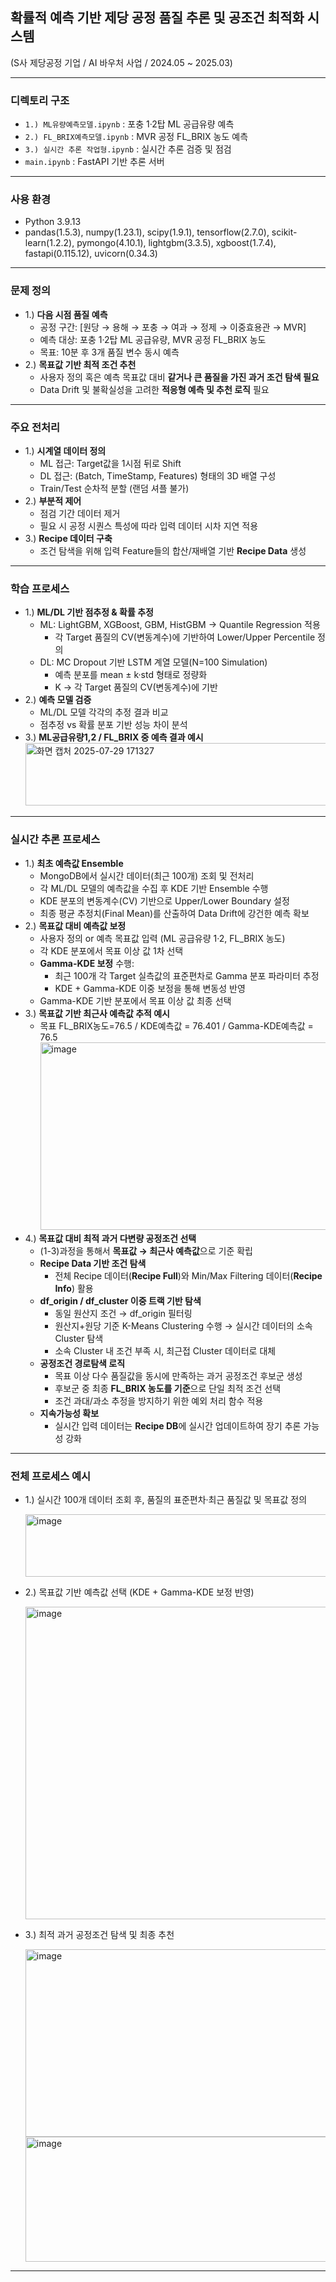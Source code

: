 ## 확률적 예측 기반 제당 공정 품질 추론 및 공조건 최적화 시스템
(S사 제당공정 기업 / AI 바우처 사업 / 2024.05 ~ 2025.03)

---
### 디렉토리 구조
- `1.) ML유량예측모델.ipynb` : 포충 1·2탑 ML 공급유량 예측
- `2.) FL_BRIX예측모델.ipynb` : MVR 공정 FL_BRIX 농도 예측
- `3.) 실시간 추론 작업형.ipynb` : 실시간 추론 검증 및 점검
- `main.ipynb` : FastAPI 기반 추론 서버

---
### 사용 환경
- Python 3.9.13
- pandas(1.5.3), numpy(1.23.1), scipy(1.9.1), tensorflow(2.7.0), scikit-learn(1.2.2), pymongo(4.10.1), lightgbm(3.3.5), xgboost(1.7.4), fastapi(0.115.12), uvicorn(0.34.3)

---
### 문제 정의
- 1.) **다음 시점 품질 예측**
  - 공정 구간: [원당 → 용해 → 포충 → 여과 → 정제 → 이중효용관 → MVR]
  - 예측 대상: 포충 1·2탑 ML 공급유량, MVR 공정 FL_BRIX 농도
  - 목표: 10분 후 3개 품질 변수 동시 예측
- 2.) **목표값 기반 최적 조건 추천**
  - 사용자 정의 혹은 예측 목표값 대비 **같거나 큰 품질을 가진 과거 조건 탐색 필요**
  - Data Drift 및 불확실성을 고려한 **적응형 예측 및 추천 로직** 필요
---

### 주요 전처리 
- 1.) **시계열 데이터 정의**
  - ML 접근: Target값을 1시점 뒤로 Shift
  - DL 접근: (Batch, TimeStamp, Features) 형태의 3D 배열 구성
  - Train/Test 순차적 분할 (랜덤 셔플 불가)
- 2.) **부분적 제어**
  - 점검 기간 데이터 제거
  - 필요 시 공정 시퀀스 특성에 따라 입력 데이터 시차 지연 적용
- 3.) **Recipe 데이터 구축**
  - 조건 탐색을 위해 입력 Feature들의 합산/재배열 기반 **Recipe Data** 생성

---

### 학습 프로세스  

- 1.) **ML/DL 기반 점추정 & 확률 추정**
  - ML: LightGBM, XGBoost, GBM, HistGBM → Quantile Regression 적용
    - 각 Target 품질의 CV(변동계수)에 기반하여 Lower/Upper Percentile 정의
  - DL: MC Dropout 기반 LSTM 계열 모델(N=100 Simulation)
    - 예측 분포를 mean ± k·std 형태로 정량화
    - K → 각 Target 품질의 CV(변동계수)에 기반
- 2.) **예측 모델 검증**
  - ML/DL 모델 각각의 추정 결과 비교
  - 점추정 vs 확률 분포 기반 성능 차이 분석
- 3.) **ML공급유량1,2 / FL_BRIX 중 예측 결과 예시**
     <img width="695" height="100" alt="화면 캡처 2025-07-29 171327" src="https://github.com/user-attachments/assets/b4bcce22-d918-475d-a890-154436c55572" />

---

### 실시간 추론 프로세스 
- 1.) **최초 예측값 Ensemble**
  - MongoDB에서 실시간 데이터(최근 100개) 조회 및 전처리
  - 각 ML/DL 모델의 예측값을 수집 후 KDE 기반 Ensemble 수행
  - KDE 분포의 변동계수(CV) 기반으로 Upper/Lower Boundary 설정
  - 최종 평균 추정치(Final Mean)를 산출하여 Data Drift에 강건한 예측 확보
- 2.) **목표값 대비 예측값 보정**
  - 사용자 정의 or 예측 목표값 입력 (ML 공급유량 1·2, FL_BRIX 농도)
  - 각 KDE 분포에서 목표 이상 값 1차 선택
  - **Gamma-KDE 보정** 수행:
    - 최근 100개 각 Target 실측값의 표준편차로 Gamma 분포 파라미터 추정
    - KDE + Gamma-KDE 이중 보정을 통해 변동성 반영
  - Gamma-KDE 기반 분포에서 목표 이상 값 최종 선택
- 3.) **목표값 기반 최근사 예측값 추적 예시**
  - 목표 FL_BRIX농도=76.5 / KDE예측값 = 76.401 / Gamma-KDE예측값 = 76.5
     <img width="500" height="300" alt="image" src="https://github.com/user-attachments/assets/64338589-0b0c-44d4-a568-93f511cf2b33" />
- 4.) **목표값 대비 최적 과거 다변량 공정조건 선택**
  - (1-3)과정을 통해서 **목표값 → 최근사 예측값**으로 기준 확립
  - **Recipe Data 기반 조건 탐색**
    - 전체 Recipe 데이터(**Recipe Full**)와 Min/Max Filtering 데이터(**Recipe Info**) 활용
  - **df_origin / df_cluster 이중 트랙 기반 탐색**
    - 동일 원산지 조건 → df_origin 필터링
    - 원산지+원당 기준 K-Means Clustering 수행 → 실시간 데이터의 소속 Cluster 탐색
    - 소속 Cluster 내 조건 부족 시, 최근접 Cluster 데이터로 대체
  - **공정조건 경로탐색 로직**
    - 목표 이상 다수 품질값을 동시에 만족하는 과거 공정조건 후보군 생성
    - 후보군 중 최종 **FL_BRIX 농도를 기준**으로 단일 최적 조건 선택
    - 조건 과대/과소 추정을 방지하기 위한 예외 처리 함수 적용
  - **지속가능성 확보**
    - 실시간 입력 데이터는 **Recipe DB**에 실시간 업데이트하여 장기 추론 가능성 강화

---

### 전체 프로세스 예시 

- 1.) 실시간 100개 데이터 조회 후, 품질의 표준편차·최근 품질값 및 목표값 정의 

     <img width="500" height="100" alt="image" src="https://github.com/user-attachments/assets/fd4fb9a4-0fa0-4370-96f3-9b3b0d02f88b" />

- 2.) 목표값 기반 예측값 선택 (KDE + Gamma-KDE 보정 반영)

     <img width="1000" height="500" alt="image" src="https://github.com/user-attachments/assets/6393e371-eb29-4752-a36a-93df0f6be041" />

- 3.) 최적 과거 공정조건 탐색 및 최종 추천

     <img width="1000" height="300" alt="image" src="https://github.com/user-attachments/assets/2719e071-d3b5-472c-addc-55d24a743e6c" />

     <img width="1000" height="200" alt="image" src="https://github.com/user-attachments/assets/f409db70-77ce-436e-9de7-5c0300569361" />

---



  

